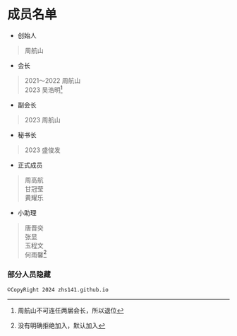 # 成员名单
- 创始人  
 >周航山  
- 会长  
 >2021～2022 周航山  
 >2023 吴浩明[^引用1]  
- 副会长  
 >2023 周航山  
- 秘书长  
 >2023 盛俊发  
- 正式成员  
 >周高航  
 >甘冠莹  
 >黄耀乐  
- 小助理  
 >唐晋奕  
 >张显  
 >玉程文  
 >何雨馨[^引用2]  
### 部分人员隐藏
[^引用1]: 周航山不可连任两届会长，所以退位
[^引用2]: 没有明确拒绝加入，默认加入
```
©CopyRight 2024 zhs141.github.io
```